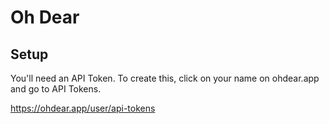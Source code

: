 # Oh Dear

## Setup

You'll need an API Token. To create this, click on your name on ohdear.app and go to API Tokens.

https://ohdear.app/user/api-tokens
